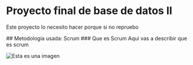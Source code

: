 # Proyecto final de base de datos II
<p>Este proyecto lo necesito hacer porque si no repruebo</p>
## Metodologia usada: Scrum
### Que es Scrum
Aqui vas a describir que es scrum 

![Esta es una imagen](https://www.scottomusique.com/8076-thickbox_default/guitare-electrique-yamaha-rgx-a2.jpg)
